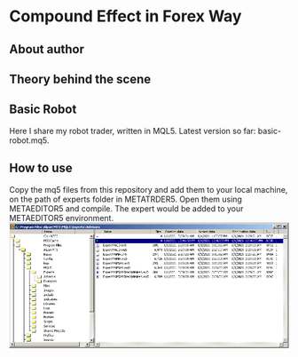 # Compound Effect in Forex Way

## About author

## Theory behind the scene

## Basic Robot

Here I share my robot trader, written in MQL5. Latest version so far: basic-robot.mq5.

## How to use

Copy the mq5 files from this repository and add them to your local machine, on the path of experts folder in METATRDER5. Open them using METAEDITOR5 and compile. The expert would be added to your METAEDITOR5 environment.
![how to add our robots to your metatrader](https://raw.githubusercontent.com/forexist/compound-effect/master/pictures/Screenshot%20from%202021-01-04%2013-01-39.png)